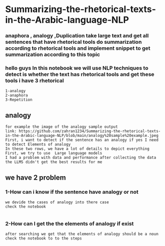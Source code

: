 # Summarizing-the-rhetorical-texts-in-the-Arabic-language-NLP
### anaphora , analogy ,Duplication take large text and get all sentences that have rhetorical tools do summarization according to rhetorical tools and implement snippet  to get summarization according to this topic 
### hello guys In this notebook we will use NLP techniques to detect is whether the text has rhetorical tools and get these tools i have 3 rhetorical 
```
1-analogy
2-anaphora
3-Repetition

```
## analogy
```
for example the image of the analogy sample output
link: https://github.com/zahran1234/Summarizing-the-rhetorical-texts-in-the-Arabic-language-NLP/blob/main/analogy%20sample%20example.jpeg
First, i want to detect if the sentence has an analogy if yes I need to detect Elements of analogy 
In these two rows, we have a lot of details to depict everything 
First, we try to use  Large language models 
I had a problem with data and performance after collecting the data the LLMS didn't get the best results for me 

```
## we have 2 problem 
### 1-How can i know if the sentence have analogy or not
```
we devide the cases of analogy into there case
check the notebook


```
### 2-How can I get the the elements of analogy if exist
```
after searching we get that the elements of analogy should be a noun
check the notebook to to the steps 
```









                                                  

